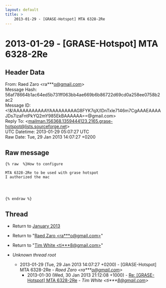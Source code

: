 ```yaml
---
layout: default
title: >
    2013-01-29 - [GRASE-Hotspot] MTA 6328-2Re
---
```


# 2013-01-29 - [GRASE-Hotspot] MTA 6328-2Re

## Header Data

From: Raed Zaro \<ra***o@gmail.com\><br>
Message Hash: 56af78664b1ac64ed5b731ff063bb4ae669b6b86722d69cd0a258ee0758b2ac2<br>
Message ID: \<!&!AAAAAAAAAAAYAAAAAAAAAG8FYK7qX/lDnTxle7146m7CgAAAEAAAAJDs7izaFntPkYQ2mY985EkBAAAAAA==@gmail.com\><br>
Reply To: \<mailman.156368.1359444123.2165.grase-hotspot@lists.sourceforge.net\><br>
UTC Datetime: 2013-01-29 05:07:27 UTC<br>
Raw Date: Tue, 29 Jan 2013 14:07:27 +0200<br>

## Raw message

```
{% raw  %}How to configure 

MTA 6328-2Re to be used with grase hotspot
I authorized the mac 




{% endraw %}
```

## Thread

+ Return to [January 2013](/archive/2013/01)

+ Return to "[Raed Zaro <ra***o<span>@</span>gmail.com>](/authors/ra___o_at_gmail_com)"
+ Return to "[Tim White <ti***8<span>@</span>gmail.com>](/authors/ti___8_at_gmail_com)"

+ _Unknown thread root_
  + 2013-01-29 (Tue, 29 Jan 2013 14:07:27 +0200) - [GRASE-Hotspot] MTA 6328-2Re - _Raed Zaro \<ra***o@gmail.com\>_
    + 2013-01-30 (Wed, 30 Jan 2013 21:12:08 +1000) - [Re: [GRASE-Hotspot] MTA 6328-2Re](/archive/2013/01/364cf0a2f6819261226e5df1971fbe947d7a67c104f01e80ce7c0d702e1b3b35) - _Tim White \<ti***8@gmail.com\>_

